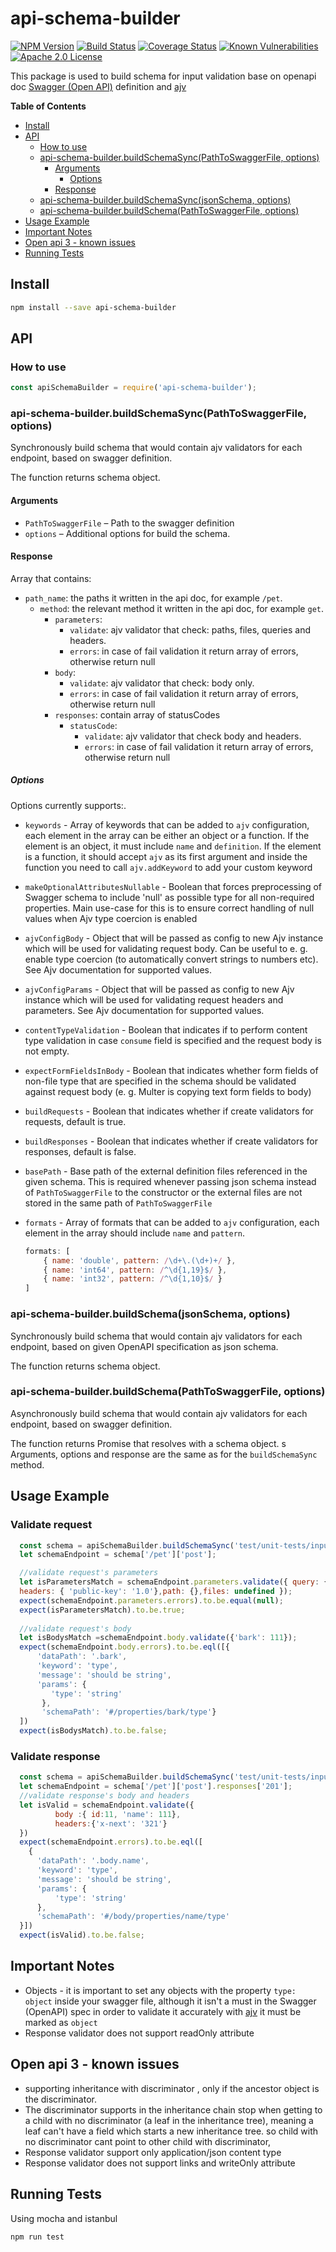 
# api-schema-builder
[![NPM Version](https://img.shields.io/npm/v/api-schema-builder.svg?style=flat)](https://npmjs.org/package/api-schema-builder)
[![Build Status](https://travis-ci.org/Zooz/api-schema-builder.svg?branch=master)](https://travis-ci.org/Zooz/api-schema-builder)
[![Coverage Status](https://coveralls.io/repos/github/Zooz/api-schema-builder/badge.svg?branch=master)](https://coveralls.io/github/Zooz/api-schema-builder?branch=master)
[![Known Vulnerabilities](https://snyk.io/test/npm/api-schema-builder/badge.svg)](https://snyk.io/test/npm/api-schema-builder)
[![Apache 2.0 License](https://img.shields.io/badge/license-Apache_2.0-green.svg?style=flat)](LICENSE)

This package is used to build schema for input validation base on openapi doc [Swagger (Open API)](https://swagger.io/specification/) definition and [ajv](https://www.npmjs.com/package/ajv)

<!-- START doctoc generated TOC please keep comment here to allow auto update -->
<!-- DON'T EDIT THIS SECTION, INSTEAD RE-RUN doctoc TO UPDATE -->
**Table of Contents**  <!-- *generated with [DocToc](https://github.com/thlorenz/doctoc)* -->



- [Install](#install)
- [API](#api)
  - [How to use](#how-to-use)
  - [api-schema-builder.buildSchemaSync(PathToSwaggerFile, options)](#express-ajv-swagger-validationgetSchemapathtoswaggerfile-options)
    - [Arguments](#arguments)
      - [Options](#options)
    - [Response](#response)
  - [api-schema-builder.buildSchemaSync(jsonSchema, options)](#express-ajv-swagger-validationgetSchemajsonSchema-options)
  - [api-schema-builder.buildSchema(PathToSwaggerFile, options)](#express-ajv-swagger-validationgetSchemaAsyncpathtoswaggerfile-options)
- [Usage Example](#usage-example)
- [Important Notes](#important-notes)
- [Open api 3 - known issues](#open-api-3---known-issues)
- [Running Tests](#running-tests)

<!-- END doctoc generated TOC please keep comment here to allow auto update -->

## Install
```bash
npm install --save api-schema-builder
```

## API

### How to use

```js
const apiSchemaBuilder = require('api-schema-builder');
```

### api-schema-builder.buildSchemaSync(PathToSwaggerFile, options)

Synchronously build schema that would contain ajv validators for each endpoint, based on swagger definition.

The function returns schema object.

#### Arguments

* `PathToSwaggerFile` &ndash; Path to the swagger definition
* `options` &ndash; Additional options for build the schema.

#### Response
Array that contains:
* `path_name`: the paths it written in the api doc, for example `/pet`.
    * `method`: the relevant method it written in the api doc, for example `get`.
        * `parameters`:
            * `validate`:  ajv validator that check: paths, files, queries and headers.
            * `errors`: in case of fail validation it return array of errors, otherwise return null
        * `body`:
            * `validate`: ajv validator that check: body only.
            * `errors`: in case of fail validation it return array of errors, otherwise return null
        * `responses`: contain array of statusCodes
            * `statusCode`:
                * `validate`: ajv validator that check body and headers.
                * `errors`: in case of fail validation it return array of errors, otherwise return null


##### Options

Options currently supports:.
- `keywords` - Array of keywords that can be added to `ajv` configuration, each element in the array can be either an object or a function. 
If the element is an object, it must include `name` and `definition`. If the element is a function, it should accept `ajv` as its first argument and inside the function you need to call `ajv.addKeyword` to add your custom keyword 
- `makeOptionalAttributesNullable` - Boolean that forces preprocessing of Swagger schema to include 'null' as possible type for all non-required properties. Main use-case for this is to ensure correct handling of null values when Ajv type coercion is enabled
- `ajvConfigBody` - Object that will be passed as config to new Ajv instance which will be used for validating request body. Can be useful to e. g. enable type coercion (to automatically convert strings to numbers etc). See Ajv documentation for supported values.
- `ajvConfigParams` - Object that will be passed as config to new Ajv instance which will be used for validating request headers and parameters. See Ajv documentation for supported values.
- `contentTypeValidation` - Boolean that indicates if to perform content type validation in case `consume` field is specified and the request body is not empty.
- `expectFormFieldsInBody` - Boolean that indicates whether form fields of non-file type that are specified in the schema should be validated against request body (e. g. Multer is copying text form fields to body)
- `buildRequests` - Boolean that indicates whether if create validators for requests, default is true.
- `buildResponses` - Boolean that indicates whether if create validators for responses, default is false.
- `basePath` - Base path of the external definition files referenced in the given schema. This is required whenever passing json schema instead of `PathToSwaggerFile` to the constructor or the external files are not stored in the same path of `PathToSwaggerFile`
- `formats` - Array of formats that can be added to `ajv` configuration, each element in the array should include `name` and `pattern`.

  ```js
  formats: [
      { name: 'double', pattern: /\d+\.(\d+)+/ },
      { name: 'int64', pattern: /^\d{1,19}$/ },
      { name: 'int32', pattern: /^\d{1,10}$/ }
  ]
  ```

### api-schema-builder.buildSchema(jsonSchema, options)

Synchronously build schema that would contain ajv validators for each endpoint, based on given OpenAPI specification as json schema.

The function returns schema object.


### api-schema-builder.buildSchema(PathToSwaggerFile, options)

Asynchronously build schema that would contain ajv validators for each endpoint, based on swagger definition.

The function returns Promise that resolves with a schema object.
s
Arguments, options and response are the same as for the `buildSchemaSync` method.

## Usage Example

### Validate request
```js
  const schema = apiSchemaBuilder.buildSchemaSync('test/unit-tests/input-validation/pet-store-swagger.yaml');
  let schemaEndpoint = schema['/pet']['post'];

  //validate request's parameters
  let isParametersMatch = schemaEndpoint.parameters.validate({ query: {},
  headers: { 'public-key': '1.0'},path: {},files: undefined });
  expect(schemaEndpoint.parameters.errors).to.be.equal(null);
  expect(isParametersMatch).to.be.true;
    
  //validate request's body
  let isBodysMatch =schemaEndpoint.body.validate({'bark': 111});
  expect(schemaEndpoint.body.errors).to.be.eql([{
      'dataPath': '.bark',
      'keyword': 'type',
      'message': 'should be string',
      'params': {
         'type': 'string'
       },
       'schemaPath': '#/properties/bark/type'}
  ])
  expect(isBodysMatch).to.be.false;
```
### Validate response
```js
  const schema = apiSchemaBuilder.buildSchemaSync('test/unit-tests/input-validation/pet-store-swagger.yaml');
  let schemaEndpoint = schema['/pet']['post'].responses['201'];
  //validate response's body and headers
  let isValid = schemaEndpoint.validate({
          body :{ id:11, 'name': 111},
          headers:{'x-next': '321'}
  })
  expect(schemaEndpoint.errors).to.be.eql([
    {
      'dataPath': '.body.name',
      'keyword': 'type',
      'message': 'should be string',
      'params': {
          'type': 'string'
      },
      'schemaPath': '#/body/properties/name/type'
  }])
  expect(isValid).to.be.false;
```

## Important Notes

- Objects - it is important to set any objects with the property `type: object` inside your swagger file, although it isn't a must in the Swagger (OpenAPI) spec in order to validate it accurately with [ajv](https://www.npmjs.com/package/ajv) it must be marked as `object`
- Response validator does not support readOnly attribute

## Open api 3 - known issues
- supporting inheritance with discriminator , only if the ancestor object is the discriminator.
- The discriminator supports in the inheritance chain stop when getting to a child with no discriminator (a leaf in the inheritance tree), meaning a leaf can't have a field which starts a new inheritance tree.
  so child with no discriminator cant point to other child with discriminator,
- Response validator support only application/json content type
- Response validator does not support links and writeOnly attribute

## Running Tests
Using mocha and istanbul
```bash
npm run test
```

[npm-image]: https://img.shields.io/npm/v/express-ajv-swagger-validation.svg?style=flat
[npm-url]: https://npmjs.org/package/express-ajv-swagger-validation
[travis-image]: https://travis-ci.org/Zooz/express-ajv-swagger-validation.svg?branch=master
[travis-url]: https://travis-ci.org/Zooz/express-ajv-swagger-validation
[coveralls-image]: https://coveralls.io/repos/github/Zooz/express-ajv-swagger-validation/badge.svg?branch=master
[coveralls-url]: https://coveralls.io/github/Zooz/express-ajv-swagger-validation?branch=master
[downloads-image]: http://img.shields.io/npm/dm/express-ajv-swagger-validation.svg?style=flat
[downloads-url]: https://npmjs.org/package/express-ajv-swagger-validation
[license-image]: https://img.shields.io/badge/license-Apache_2.0-green.svg?style=flat
[license-url]: LICENSE
